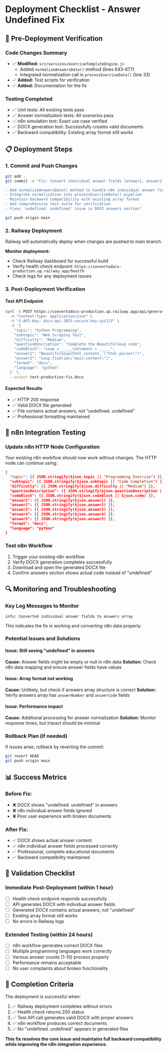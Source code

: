 # Deployment Checklist - Answer Undefined Fix

## 🚀 Pre-Deployment Verification

### **Code Changes Summary**
- ✅ **Modified:** `src/services/exerciseTemplateEngine.js`
  - Added `normalizeAnswersData()` method (lines 643-677)
  - Integrated normalization call in `processExerciseData()` (line 33)
- ✅ **Added:** Test scripts for verification
- ✅ **Added:** Documentation for the fix

### **Testing Completed**
- ✅ Unit tests: All existing tests pass
- ✅ Answer normalization tests: All scenarios pass
- ✅ n8n simulation test: Exact use case verified
- ✅ DOCX generation test: Successfully creates valid documents
- ✅ Backward compatibility: Existing array format still works

## 📋 Deployment Steps

### **1. Commit and Push Changes**
```bash
git add .
git commit -m "Fix: Convert individual answer fields (answer1, answer2, etc.) to answers array

- Add normalizeAnswersData() method to handle n8n individual answer fields
- Integrate normalization into processExerciseData() pipeline
- Maintain backward compatibility with existing array format
- Add comprehensive test suite for verification
- Fixes 'undefined. undefined' issue in DOCX answers section"

git push origin main
```

### **2. Railway Deployment**
Railway will automatically deploy when changes are pushed to main branch.

**Monitor deployment:**
- Check Railway dashboard for successful build
- Verify health check endpoint: `https://convertodocx-production.up.railway.app/health`
- Check logs for any deployment issues

### **3. Post-Deployment Verification**

#### **Test API Endpoint**
```bash
curl -X POST https://convertodocx-production.up.railway.app/api/generate-exercise \
  -H "Content-Type: application/json" \
  -H "X-API-Key: docx-api-2025-secure-key-xyz123" \
  -d '{
    "topic": "Python Programming",
    "subtopic": "Web Scraping Test",
    "difficulty": "Medium",
    "questionDescription": "Complete the BeautifulSoup code",
    "codeBlock": "soup = _____\nelement = _____",
    "answer1": "BeautifulSoup(html_content, \"html.parser\")",
    "answer2": "soup.find(id=\"main-content\")",
    "format": "docx",
    "language": "python"
  }' \
  --output test-production-fix.docx
```

#### **Expected Results**
- ✅ HTTP 200 response
- ✅ Valid DOCX file generated
- ✅ File contains actual answers, not "undefined. undefined"
- ✅ Professional formatting maintained

## 🧪 n8n Integration Testing

### **Update n8n HTTP Node Configuration**
Your existing n8n workflow should now work without changes. The HTTP node can continue using:

```json
{
  "topic": {{ JSON.stringify($json.topic || "Programming Exercise") }},
  "subtopic": {{ JSON.stringify($json.subtopic || "Code Completion") }},
  "difficulty": {{ JSON.stringify($json.difficulty || "Medium") }},
  "questionDescription": {{ JSON.stringify($json.questionDescription || $json.question) }},
  "codeBlock": {{ JSON.stringify($json.codeBlock || $json.code) }},
  "answer1": {{ JSON.stringify($json.answer1) }},
  "answer2": {{ JSON.stringify($json.answer2) }},
  "answer3": {{ JSON.stringify($json.answer3) }},
  "answer4": {{ JSON.stringify($json.answer4) }},
  "answer5": {{ JSON.stringify($json.answer5) }},
  "format": "docx",
  "language": "python"
}
```

### **Test n8n Workflow**
1. Trigger your existing n8n workflow
2. Verify DOCX generation completes successfully
3. Download and open the generated DOCX file
4. Confirm answers section shows actual code instead of "undefined"

## 🔍 Monitoring and Troubleshooting

### **Key Log Messages to Monitor**
```
info: Converted individual answer fields to answers array
```
This indicates the fix is working and converting n8n data properly.

### **Potential Issues and Solutions**

#### **Issue: Still seeing "undefined" in answers**
**Cause:** Answer fields might be empty or null in n8n data
**Solution:** Check n8n data mapping and ensure answer fields have values

#### **Issue: Array format not working**
**Cause:** Unlikely, but check if answers array structure is correct
**Solution:** Verify answers array has `answerNumber` and `answerCode` fields

#### **Issue: Performance impact**
**Cause:** Additional processing for answer normalization
**Solution:** Monitor response times, but impact should be minimal

### **Rollback Plan (if needed)**
If issues arise, rollback by reverting the commit:
```bash
git revert HEAD
git push origin main
```

## 📊 Success Metrics

### **Before Fix:**
- ❌ DOCX shows "undefined. undefined" in answers
- ❌ n8n individual answer fields ignored
- ❌ Poor user experience with broken documents

### **After Fix:**
- ✅ DOCX shows actual answer content
- ✅ n8n individual answer fields processed correctly
- ✅ Professional, complete educational documents
- ✅ Backward compatibility maintained

## 🎯 Validation Checklist

### **Immediate Post-Deployment (within 1 hour)**
- [ ] Health check endpoint responds successfully
- [ ] API generates DOCX with individual answer fields
- [ ] Generated DOCX contains actual answers, not "undefined"
- [ ] Existing array format still works
- [ ] No errors in Railway logs

### **Extended Testing (within 24 hours)**
- [ ] n8n workflow generates correct DOCX files
- [ ] Multiple programming languages work correctly
- [ ] Various answer counts (1-10) process properly
- [ ] Performance remains acceptable
- [ ] No user complaints about broken functionality

## 🎉 Completion Criteria

The deployment is successful when:
1. ✅ Railway deployment completes without errors
2. ✅ Health check returns 200 status
3. ✅ Test API call generates valid DOCX with proper answers
4. ✅ n8n workflow produces correct documents
5. ✅ No "undefined. undefined" appears in generated files

**This fix resolves the core issue and maintains full backward compatibility while improving the n8n integration experience.**
